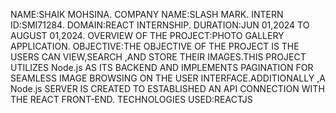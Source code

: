 NAME:SHAIK MOHSINA.
COMPANY NAME:SLASH MARK.
INTERN ID:SMI71284.
DOMAIN:REACT INTERNSHIP.
DURATION:JUN 01,2024 TO AUGUST 01,2024.
OVERVIEW OF THE PROJECT:PHOTO GALLERY APPLICATION.
OBJECTIVE:THE OBJECTIVE OF THE PROJECT IS THE USERS CAN VIEW,SEARCH ,AND STORE THEIR IMAGES.THIS PROJECT UTILIZES Node.js AS ITS BACKEND AND IMPLEMENTS PAGINATION
FOR SEAMLESS IMAGE BROWSING ON THE USER INTERFACE.ADDITIONALLY ,A Node.js SERVER IS CREATED TO ESTABLISHED AN API CONNECTION WITH THE REACT FRONT-END.
TECHNOLOGIES USED:REACTJS
